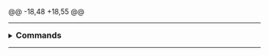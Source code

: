@@ -18,48 +18,55 @@
 
 <hr>
 
 <details>
     <summary><h3 style="display: inline;">Commands</h3></summary>
 
 | Command                       | Action                      | Permission |
 |-------------------------------|:----------------------------|------------|
 | `/color`                      | Open your Theme Menu        |     soon   |

 
 </details>
 
 <hr>
